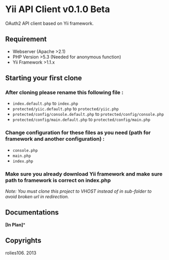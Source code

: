 # Yii API Client v0.1.0 Beta

OAuth2 API client based on Yii framework.

## Requirement

- Webserver (Apache >2.1)
- PHP Version >5.3 (Needed for anonymous function)
- Yii Framework >1.1.x

## Starting your first clone

### After cloning please rename this following file :

- ```index.default.php``` to ```index.php```
- ```protected/yiic.default.php``` to ```protected/yiic.php```
- ```protected/config/console.default.php``` to ```protected/config/console.php```
- ```protected/config/main.default.php``` to ```protected/config/main.php```

### Change configuration for these files as you need (path for framework and another configuration) :

- ```console.php```
- ```main.php```
- ```index.php```

### Make sure you already download Yii framework and make sure path to framework is correct on index.php

*Note: You must clone this project to VHOST instead of in sub-folder to avoid broken url in redirection.*

## Documentations

**[In Plan]***

## Copyrights

rolies106. 2013